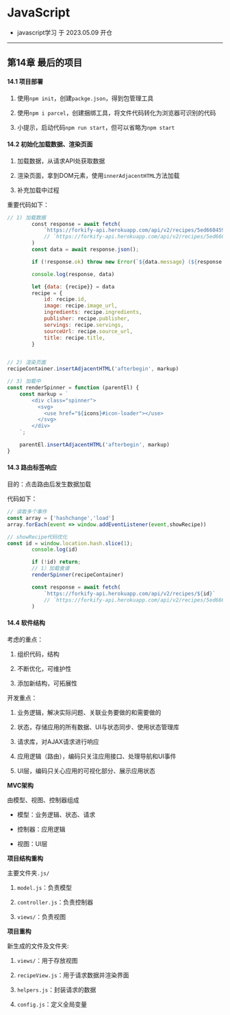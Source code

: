 # JavaScript

- javascript学习 于 2023.05.09 开仓

---

## 第14章 最后的项目

#### 14.1 项目部署

1. 使用`npm init`，创建`packge.json`，得到包管理工具

2. 使用`npm i parcel`，创建捆绑工具，将文件代码转化为浏览器可识别的代码

3. 小提示，启动代码`npm run start`，但可以省略为`npm start`

#### 14.2 初始化加载数据、渲染页面

1. 加载数据，从请求API处获取数据

2. 渲染页面，拿到DOM元素，使用`innerAdjacentHTML`方法加载

3. 补充加载中过程

重要代码如下：

```js
// 1) 加载数据 
        const response = await fetch(
            `https://forkify-api.herokuapp.com/api/v2/recipes/5ed6604591c37cdc054bc886`
            // `https://forkify-api.herokuapp.com/api/v2/recipes/5ed6604691c37cdc054bd0c0`
        )
        const data = await response.json();

        if (!response.ok) throw new Error(`${data.message} (${response.status})`)

        console.log(response, data)

        let {data: {recipe}} = data
        recipe = {
            id: recipe.id,
            image: recipe.image_url,
            ingredients: recipe.ingredients,
            publisher: recipe.publisher,
            servings: recipe.servings,
            sourceUrl: recipe.source_url,
            title: recipe.title,
        }


// 2) 渲染页面 
recipeContainer.insertAdjacentHTML('afterbegin', markup) 

// 3) 加载中 
const renderSpinner = function (parentEl) {
    const markup = `
        <div class="spinner">
          <svg>
            <use href="${icons}#icon-loader"></use>
          </svg>
        </div>
    `;

    parentEl.insertAdjacentHTML('afterbegin', markup)
}
```

#### 14.3 路由标签响应

目的：点击路由后发生数据加载

代码如下：

```js
// 读取多个事件
const array = ['hashchange','load']
array.forEach(event => window.addEventListener(event,showRecipe)) 

// showRecipe代码优化
const id = window.location.hash.slice(1);
        console.log(id)

        if (!id) return;
        // 1）加载食谱
        renderSpinner(recipeContainer)

        const response = await fetch(
            `https://forkify-api.herokuapp.com/api/v2/recipes/${id}`
            // `https://forkify-api.herokuapp.com/api/v2/recipes/5ed6604691c37cdc054bd0c0`
        )
```

#### 14.4 软件结构

考虑的重点：

1. 组织代码，结构

2. 不断优化，可维护性

3. 添加新结构，可拓展性

开发重点：

1. 业务逻辑，解决实际问题、关联业务要做的和需要做的

2. 状态，存储应用的所有数据、UI与状态同步、使用状态管理库

3. 请求库，对AJAX请求进行响应

4. 应用逻辑（路由），编码只关注应用接口、处理导航和UI事件

5. UI层，编码只关心应用的可视化部分、展示应用状态

**MVC架构**

由模型、视图、控制器组成

- 模型：业务逻辑、状态、请求

- 控制器：应用逻辑

- 视图：UI层

**项目结构重构**

主要文件夹`.js/`

1. `model.js`：负责模型

2. `controller.js`：负责控制器

3. `views/`：负责视图

**项目重构**

新生成的文件及文件夹:

1. `views/`：用于存放视图

2. `recipeView.js`：用于请求数据并渲染界面

3. `helpers.js`：封装请求的数据

4. `config.js`：定义全局变量